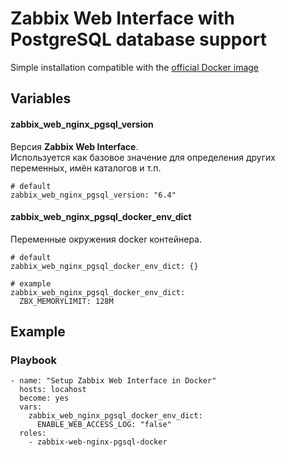 # Zabbix Web Interface with PostgreSQL database support

Simple installation compatible with the [official Docker image](https://hub.docker.com/r/zabbix/zabbix-web-nginx-pgsql)


## Variables
#### zabbix_web_nginx_pgsql_version
Версия **Zabbix Web Interface**.<br/>
Используется как базовое значение для определения других переменных, имён каталогов и т.п.
```
# default
zabbix_web_nginx_pgsql_version: "6.4"
```


#### zabbix_web_nginx_pgsql_docker_env_dict
Переменные окружения docker контейнера.<br/>
```
# default
zabbix_web_nginx_pgsql_docker_env_dict: {}

# example
zabbix_web_nginx_pgsql_docker_env_dict:
  ZBX_MEMORYLIMIT: 128M
```


## Example
### Playbook
```
- name: "Setup Zabbix Web Interface in Docker"
  hosts: locahost
  become: yes
  vars:
    zabbix_web_nginx_pgsql_docker_env_dict:
      ENABLE_WEB_ACCESS_LOG: "false"
  roles:
    - zabbix-web-nginx-pgsql-docker
```
